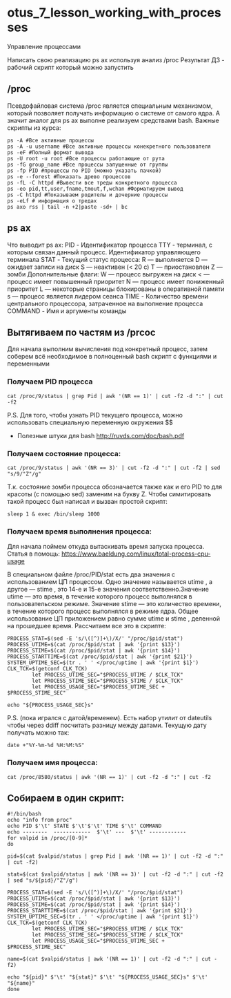 # otus_7_lesson_working_with_processes
Управление процессами

Написать свою реализацию ps ax используя анализ /proc
Результат ДЗ - рабочий скрипт который можно запустить

## /proc
Псевдофайловая система /proc является специальным механизмом, который позволяет получать информацию о системе от самого ядра. А значит аналог для ps ax выполне реализуем средствами bash.
Важные скрипты из курса:
```
ps -A #Все активные процессы
ps -A -u username #Все активные процессы конекретного пользователя
ps -eF #Полный формат вывода
ps -U root -u root #Все процессы работающие от рута
ps -fG group_name #Все процессы запущенные от группы
ps -fp PID #процессы по PID (можно указать пачкой)
ps -e --forest #Показать древо процессов
ps -fL -C httpd #Вывести все треды конкретного процесса
ps -eo pid,tt,user,fname,tmout,f,wchan #Форматируем вывод
ps -C httpd #Показываем родителы и дочерние процессы
ps -eLf # информация о тредах
ps axo rss | tail -n +2|paste -sd+ | bc
```
## ps ax
Что выводит ps ax:
PID - Идентификатор процесса
TTY - терминал, с которым связан данный процесс. Идентификатор управляющего терминала
STAT - Текущий статус процесса:
      R — выполняется
      D — ожидает записи на диск
      S — неактивен (< 20 с)
      T — приостановлен
      Z — зомби
          Дополнительные флаги:
            W — процесс выгружен на диск
            < — процесс имеет повышенный приоритет
            N — процесс имеет пониженный приоритет
            L — некоторые страницы блокированы в оперативной памяти
            s — процесс является лидером сеанса
TIME - Количество времени центрального процессора, затраченное на выполнение процесса
COMMAND - Имя и аргументы команды

## Вытягиваем по частям из /prcoc
Для начала выполним вычисления под конкретный процесс, затем соберем всё необходимое в полноценный bash скрипт с функциями и переменными

### Получаем PID процесса
```
cat /proc/9/status | grep Pid | awk '(NR == 1)' | cut -f2 -d ":" | cut -f2
```
P.S. Для того, чтобы узнать PID текущего процесса, можно использовать специальную переменную окружения $$
+ Полезные штуки для bash http://ruvds.com/doc/bash.pdf

### Получаем состояние процесса:
```
cat /proc/9/status | awk '(NR == 3)' | cut -f2 -d ":" | cut -f2 | sed "s/9/"Z"/g"
```
Т.к. состояние зомби процесса обозначается также как и его PID то для красоты (с помощью sed) заменим на букву Z. Чтобы симитировать такой процесс был написал и вызван простой скрипт:
```
sleep 1 & exec /bin/sleep 1000
```

### Получаем время выполнения процесса:
Для начала поймем откуда вытаскивать время запуска процесса. Статья в помощь:
https://www.baeldung.com/linux/total-process-cpu-usage

В специальном файле /proc/PID/stat есть два значения с использованием ЦП процессом. Одно значение называется utime , а другое — stime , это 14-е и 15-е значения соответственно.Значение utime — это время, в течение которого процесс выполнялся в пользовательском режиме. Значение stime — это количество времени, в течение которого процесс выполнялся в режиме ядра. Общее использование ЦП приложением равно сумме utime и stime , деленной на прошедшее время.
Рассчитаем все это в скрипте:
```
PROCESS_STAT=$(sed -E 's/\([^)]+\)/X/' "/proc/$pid/stat")
PROCESS_UTIME=$(cat /proc/$pid/stat | awk '{print $13}')
PROCESS_STIME=$(cat /proc/$pid/stat | awk '{print $14}')
PROCESS_STARTTIME=$(cat /proc/$pid/stat | awk '{print $21}')
SYSTEM_UPTIME_SEC=$(tr . ' ' </proc/uptime | awk '{print $1}')
CLK_TCK=$(getconf CLK_TCK)
        let PROCESS_UTIME_SEC="$PROCESS_UTIME / $CLK_TCK"
        let PROCESS_STIME_SEC="$PROCESS_STIME / $CLK_TCK"
        let PROCESS_USAGE_SEC="$PROCESS_UTIME_SEC + $PROCESS_STIME_SEC"
      
echo "${PROCESS_USAGE_SEC}s"
```
P.S. (пока игрался с датой/временем). Есть набор утилит от dateutils чтобы через ddiff посчитать разницу между датами. Текущую дату получать можно так:
```
date +"%Y-%m-%d %H:%M:%S"
```
      
### Получаем имя процесса:
```
cat /proc/8580/status | awk '(NR == 1)' | cut -f2 -d ":" | cut -f2   
```

## Собираем в один скрипт:
```
#!/bin/bash
echo "info from proc"
echo PID $'\t' STATE $'\t'$'\t' TIME $'\t' COMMAND
echo --------  ------------  $'\t' ---  $'\t' ------------
for valpid in /proc/[0-9]*
do

pid=$(cat $valpid/status | grep Pid | awk '(NR == 1)' | cut -f2 -d ":" | cut -f2)

stat=$(cat $valpid/status | awk '(NR == 3)' | cut -f2 -d ":" | cut -f2 | sed "s/${pid}/"Z"/g")

PROCESS_STAT=$(sed -E 's/\([^)]+\)/X/' "/proc/$pid/stat")
PROCESS_UTIME=$(cat /proc/$pid/stat | awk '{print $13}')
PROCESS_STIME=$(cat /proc/$pid/stat | awk '{print $14}')
PROCESS_STARTTIME=$(cat /proc/$pid/stat | awk '{print $21}')
SYSTEM_UPTIME_SEC=$(tr . ' ' </proc/uptime | awk '{print $1}')
CLK_TCK=$(getconf CLK_TCK)
        let PROCESS_UTIME_SEC="$PROCESS_UTIME / $CLK_TCK"
        let PROCESS_STIME_SEC="$PROCESS_STIME / $CLK_TCK"
        let PROCESS_USAGE_SEC="$PROCESS_UTIME_SEC + $PROCESS_STIME_SEC"

name=$(cat $valpid/status | awk '(NR == 1)' | cut -f2 -d ":" | cut -f2)

echo "${pid}" $'\t' "${stat}" $'\t' "${PROCESS_USAGE_SEC}s" $'\t' "${name}"
done
```
      
